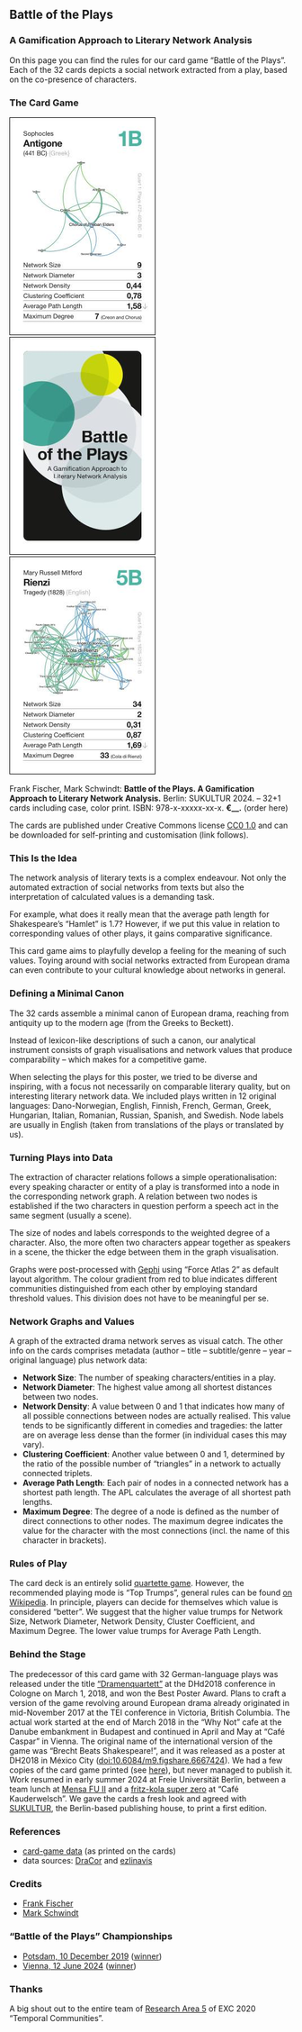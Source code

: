 ## Battle of the Plays
### A Gamification Approach to Literary Network Analysis

On this page you can find the rules for our card game “Battle of the Plays”. Each of the 32 cards depicts a social network extracted from a play, based on the co-presence of characters.

### The Card Game

![Sophocles: Antigone (playing card)](img/sophocles-antigone.jpg)
![Back of playing card](img/back.jpg)
![Mary Russell Mitford: Rienzi (playing card)](img/mitford-rienzi.jpg)

Frank Fischer, Mark Schwindt: **Battle of the Plays. A Gamification Approach to Literary Network Analysis.** Berlin: SUKULTUR 2024. – 32+1 cards including case, color print. ISBN: 978-x-xxxxx-xx-x. **€__.** (order here)

The cards are published under Creative Commons license [CC0 1.0](https://creativecommons.org/publicdomain/zero/1.0/) and can be downloaded for self-printing and customisation (link follows).

### This Is the Idea

The network analysis of literary texts is a complex endeavour. Not only the automated extraction of social networks from texts but also the interpretation of calculated values is a demanding task.

For example, what does it really mean that the average path length for Shakespeare’s “Hamlet” is 1.7? However, if we put this value in relation to corresponding values of other plays, it gains comparative significance.

This card game aims to playfully develop a feeling for the meaning of such values. Toying around with social networks extracted from European drama can even contribute to your cultural knowledge about networks in general.

### Defining a Minimal Canon

The 32 cards assemble a minimal canon of European drama, reaching from antiquity up to the modern age (from the Greeks to Beckett).

Instead of lexicon-like descriptions of such a canon, our analytical instrument consists of graph visualisations and network values that produce comparability – which makes for a competitive game.

When selecting the plays for this poster, we tried to be diverse and inspiring, with a focus not necessarily on comparable literary quality, but on interesting literary network data. We included plays written in 12 original languages: Dano-Norwegian, English, Finnish, French, German, Greek, Hungarian, Italian, Romanian, Russian, Spanish, and Swedish. Node labels are usually in English (taken from translations of the plays or translated by us).

### Turning Plays into Data

The extraction of character relations follows a simple operationalisation: every speaking character or entity of a play is transformed into a node in the corresponding network graph. A relation between two nodes is established if the two characters in question perform a speech act in the same segment (usually a scene).

The size of nodes and labels corresponds to the weighted degree of a character. Also, the more often two characters appear together as speakers in a scene, the thicker the edge between them in the graph visualisation.

Graphs were post-processed with [Gephi](https://gephi.org/) using “Force Atlas 2” as default layout algorithm. The colour gradient from red to blue indicates different communities distinguished from each other by employing standard threshold values. This division does not have to be meaningful per se.

### Network Graphs and Values

A graph of the extracted drama network serves as visual catch. The other info on the cards comprises metadata (author – title – subtitle/genre – year – original language) plus network data:

- **Network Size**: The number of speaking characters/entities in a play.
- **Network Diameter**: The highest value among all shortest distances between two nodes.
- **Network Density**: A value between 0 and 1 that indicates how many of all possible connections between nodes are actually realised. This value tends to be significantly different in comedies and tragedies: the latter are on average less dense than the former (in individual cases this may vary).
- **Clustering Coefficient**: Another value between 0 and 1, determined by the ratio of the possible number of “triangles” in a network to actually connected triplets.
- **Average Path Length**: Each pair of nodes in a connected network has a shortest path length. The APL calculates the average of all shortest path lengths.
- **Maximum Degree**: The degree of a node is defined as the number of direct connections to other nodes. The maximum degree indicates the value for the character with the most connections (incl. the name of this character in brackets).

### Rules of Play

The card deck is an entirely solid [quartette game](https://en.wikipedia.org/wiki/Quartets_(card_game)). However, the recommended playing mode is “Top Trumps”, general rules can be found [on Wikipedia](https://en.wikipedia.org/wiki/Top_Trumps). In principle, players can decide for themselves which value is considered “better”. We suggest that the higher value trumps for Network Size, Network Diameter, Network Density, Cluster Coefficient, and Maximum Degree. The lower value trumps for Average Path Length.

### Behind the Stage

The predecessor of this card game with 32 German-language plays was released under the title [“Dramenquartett”](https://dramenquartett.github.io/) at the DHd2018 conference in Cologne on March 1, 2018, and won the Best Poster Award. Plans to craft a version of the game revolving around European drama already originated in mid-November 2017 at the TEI conference in Victoria, British Columbia. The actual work started at the end of March 2018 in the “Why Not” cafe at the Danube embankment in Budapest and continued in April and May at “Café Caspar” in Vienna. The original name of the international version of the game was “Brecht Beats Shakespeare!”, and it was released as a poster at DH2018 in México City ([doi:10.6084/m9.figshare.6667424](https://doi.org/10.6084/m9.figshare.6667424)). We had a few copies of the card game printed (see [here](https://x.com/angelikah/status/1012100869301702657)), but never managed to publish it. Work resumed in early summer 2024 at Freie Universität Berlin, between a team lunch at [Mensa FU II](https://www.stw.berlin/mensen/einrichtungen/freie-universit%C3%A4t-berlin/mensa-fu-ii.html) and a [fritz-kola super zero](https://fritz-kola.com/de/produkte/kola-super-zero) at “Café Kauderwelsch”. We gave the cards a fresh look and agreed with [SUKULTUR](https://sukultur.de/), the Berlin-based publishing house, to print a first edition.

### References
- [card-game data](https://github.com/lehkost/dramenquartett/tree/master/dh2018-mexico) (as printed on the cards)
- data sources: [DraCor](https://dracor.org/) and [ezlinavis](https://ezlinavis.dracor.org/)

### Credits
- [Frank Fischer](https://lehkost.github.io/)
- [Mark Schwindt](https://www.markschwindt.com/)

### “Battle of the Plays” Championships
- [Potsdam, 10 December 2019](https://x.com/peertrilcke/status/1204410193812971522) ([winner](https://x.com/jbyszuk/status/1204415618339885070))
- [Vienna, 12 June 2024](https://x.com/DH_Potsdam/status/1800889495501553978) ([winner](https://x.com/DH_Potsdam/status/1800894501822796084))

### Thanks
A big shout out to the entire team of [Research Area 5](https://www.temporal-communities.de/research/digital-communities/index.html) of EXC 2020 “Temporal Communities”.
